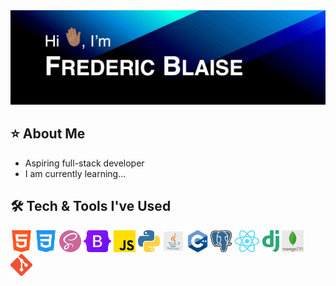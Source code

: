 <img src="images/animated-github-banner.gif" alt="Hi, I'm Frederic Blaise.">

## ⭐️ About Me
- Aspiring full-stack developer
- I am currently learning...

## 🛠️ Tech & Tools I've Used
<p>
  <img src="images/html-icon.png" height="35px">
  <img src="images/css-icon.png" height="35px">
  <img src="images/sass-icon.png" height="35px">
  <img src="images/bootstrap-icon.png" height="35px">
  <img src="images/javascript-icon.png" height="35px">
  <img src="images/python-icon.png" height="35px">
  <img src="images/java-icon.png" height="35px">
  <img src="images/cpp-icon.png" height="35px">
  <img src="images/postgresql-icon.png" height="35px">
  <img src="images/react-icon.png" height="35px">
  <img src="images/django-icon.png" height="35px">
  <img src="images/mongodb-icon.png" height="35px">
  <img src="images/git-icon.png" height="35px">
</p>
  
